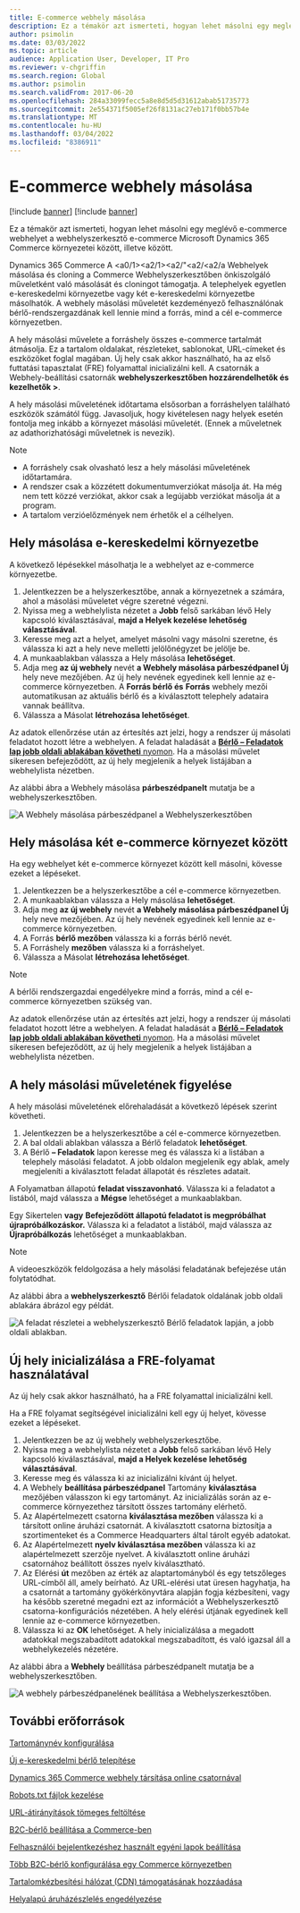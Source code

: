 ```yaml
---
title: E-commerce webhely másolása
description: Ez a témakör azt ismerteti, hogyan lehet másolni egy meglévő e-commerce webhelyet a webhelyszerkesztő e-commerce Microsoft Dynamics 365 Commerce környezetei között, illetve között.
author: psimolin
ms.date: 03/03/2022
ms.topic: article
audience: Application User, Developer, IT Pro
ms.reviewer: v-chgriffin
ms.search.region: Global
ms.author: psimolin
ms.search.validFrom: 2017-06-20
ms.openlocfilehash: 284a33099fecc5a8e8d5d5d31612abab51735773
ms.sourcegitcommit: 2e554371f5005ef26f8131ac27eb171f0bb57b4e
ms.translationtype: MT
ms.contentlocale: hu-HU
ms.lasthandoff: 03/04/2022
ms.locfileid: "8386911"
---
```

# <a name="copy-an-e-commerce-site"></a>E-commerce webhely másolása

[!include [banner](../includes/banner.md)]
[!include [banner](../includes/preview-banner.md)]

Ez a témakör azt ismerteti, hogyan lehet másolni egy meglévő e-commerce webhelyet a webhelyszerkesztő e-commerce Microsoft Dynamics 365 Commerce környezetei között, illetve között.

Dynamics 365 Commerce A <a0/1><a2/1><a2/"<a2/<a2/a Webhelyek másolása és cloning a Commerce Webhelyszerkesztőben önkiszolgáló műveletként való másolását és cloningot támogatja. A telephelyek egyetlen e-kereskedelmi környezetbe vagy két e-kereskedelmi környezetbe másolhatók. A webhely másolási műveletét kezdeményező felhasználónak bérlő-rendszergazdának kell lennie mind a forrás, mind a cél e-commerce környezetben.

A hely másolási művelete a forráshely összes e-commerce tartalmát átmásolja. Ez a tartalom oldalakat, részleteket, sablonokat, URL-címeket és eszközöket foglal magában. Új hely csak akkor használható, ha az első futtatási tapasztalat (FRE) folyamattal inicializálni kell. A csatornák a Webhely-beállítási csatornák **webhelyszerkesztőben hozzárendelhetők és kezelhetők \>**.

A hely másolási műveletének időtartama elsősorban a forráshelyen található eszközök számától függ. Javasoljuk, hogy kivételesen nagy helyek esetén fontolja meg inkább a környezet másolási műveletét. (Ennek a műveletnek az adathorizhatósági műveletnek is nevezik).

> [!NOTE]
> - A forráshely csak olvasható lesz a hely másolási műveletének időtartamára.
> - A rendszer csak a közzétett dokumentumverziókat másolja át. Ha még nem tett közzé verziókat, akkor csak a legújabb verziókat másolja át a program.
> - A tartalom verzióelőzmények nem érhetők el a célhelyen.

## <a name="copy-a-site-within-an-e-commerce-environment"></a>Hely másolása e-kereskedelmi környezetbe

A következő lépésekkel másolhatja le a webhelyet az e-commerce környezetbe.

1. Jelentkezzen be a helyszerkesztőbe, annak a környezetnek a számára, ahol a másolási műveletet végre szeretné végezni.
1. Nyissa meg a webhelylista nézetet a **Jobb** felső sarkában lévő Hely kapcsoló kiválasztásával, **majd a Helyek kezelése lehetőség választásával**.
1. Keresse meg azt a helyet, amelyet másolni vagy másolni szeretne, és válassza ki azt a hely neve melletti jelölőnégyzet be jelölje be.
1. A munkaablakban válassza a Hely másolása **lehetőséget**.
1. Adja meg **az új webhely** nevét **a Webhely másolása párbeszédpanel Új** hely neve mezőjében. Az új hely nevének egyedinek kell lennie az e-commerce környezetben. A **Forrás bérlő és** **Forrás** webhely mezői automatikusan az aktuális bérlő és a kiválasztott telephely adataira vannak beállítva.
1. Válassza a Másolat **létrehozása lehetőséget**.

Az adatok ellenőrzése után az értesítés azt jelzi, hogy a rendszer új másolati feladatot hozott létre a webhelyen. A feladat haladását a [**Bérlő – Feladatok lap jobb oldali ablakában követheti** nyomon](#monitor-the-site-copy-operation). Ha a másolási művelet sikeresen befejeződött, az új hely megjelenik a helyek listájában a webhelylista nézetben.

Az alábbi ábra a Webhely másolása **párbeszédpanelt** mutatja be a webhelyszerkesztőben.

![A Webhely másolása párbeszédpanel a Webhelyszerkesztőben](media/site-copy_1.png)

## <a name="copy-a-site-between-two-e-commerce-environments"></a>Hely másolása két e-commerce környezet között

Ha egy webhelyet két e-commerce környezet között kell másolni, kövesse ezeket a lépéseket.

1. Jelentkezzen be a helyszerkesztőbe a cél e-commerce környezetben.
1. A munkaablakban válassza a Hely másolása **lehetőséget**.
1. Adja meg **az új webhely** nevét **a Webhely másolása párbeszédpanel Új** hely neve mezőjében. Az új hely nevének egyedinek kell lennie az e-commerce környezetben.
1. A Forrás **bérlő mezőben** válassza ki a forrás bérlő nevét.
1. A Forráshely **mezőben** válassza ki a forráshelyet.
1. Válassza a Másolat **létrehozása lehetőséget**.

> [!NOTE]
> A bérlői rendszergazdai engedélyekre mind a forrás, mind a cél e-commerce környezetben szükség van.

Az adatok ellenőrzése után az értesítés azt jelzi, hogy a rendszer új másolati feladatot hozott létre a webhelyen. A feladat haladását a [**Bérlő – Feladatok lap jobb oldali ablakában követheti** nyomon](#monitor-the-site-copy-operation). Ha a másolási művelet sikeresen befejeződött, az új hely megjelenik a helyek listájában a webhelylista nézetben.

## <a name="monitor-the-site-copy-operation"></a>A hely másolási műveletének figyelése

A hely másolási műveletének előrehaladását a következő lépések szerint követheti.

1. Jelentkezzen be a helyszerkesztőbe a cél e-commerce környezetben.
1. A bal oldali ablakban válassza a Bérlő feladatok **lehetőséget**.
1. A Bérlő **– Feladatok** lapon keresse meg és válassza ki a listában a telephely másolási feladatot. A jobb oldalon megjelenik egy ablak, amely megjeleníti a kiválasztott feladat állapotát és részletes adatait.

A Folyamatban állapotú **feladat visszavonható**. Válassza ki a feladatot a listából, majd válassza a **Mégse** lehetőséget a munkaablakban.

Egy Sikertelen **vagy** **Befejeződött állapotú feladatot is megpróbálhat újrapróbálkozáskor.** Válassza ki a feladatot a listából, majd válassza az **Újrapróbálkozás** lehetőséget a munkaablakban.

> [!NOTE]
> A videoeszközök feldolgozása a hely másolási feladatának befejezése után folytatódhat.

Az alábbi ábra a **webhelyszerkesztő** Bérlői feladatok oldalának jobb oldali ablakára ábrázol egy példát.

![A feladat részletei a webhelyszerkesztő Bérlő feladatok lapján, a jobb oldali ablakban.](media/site-copy_2.png)

## <a name="initialize-a-new-site-by-using-the-fre-process"></a>Új hely inicializálása a FRE-folyamat használatával

Az új hely csak akkor használható, ha a FRE folyamattal inicializálni kell.

Ha a FRE folyamat segítségével inicializálni kell egy új helyet, kövesse ezeket a lépéseket.

1. Jelentkezzen be az új webhely webhelyszerkesztőbe.
1. Nyissa meg a webhelylista nézetet a **Jobb** felső sarkában lévő Hely kapcsoló kiválasztásával, **majd a Helyek kezelése lehetőség választásával**.
1. Keresse meg és válassza ki az inicializálni kívánt új helyet.
1. A Webhely **beállítása párbeszédpanel** Tartomány **kiválasztása** mezőjében válasszon ki egy tartományt. Az inicializálás során az e-commerce környezethez társított összes tartomány elérhető.
1. Az Alapértelmezett csatorna **kiválasztása mezőben** válassza ki a társított online áruházi csatornát. A kiválasztott csatorna biztosítja a szortimenteket és a Commerce Headquarters által tárolt egyéb adatokat.
1. Az Alapértelmezett **nyelv kiválasztása mezőben** válassza ki az alapértelmezett szerzője nyelvet. A kiválasztott online áruházi csatornához beállított összes nyelv kiválasztható.
1. Az Elérési **út** mezőben az érték az alaptartományból és egy tetszőleges URL-címből áll, amely beírható. Az URL-elérési utat üresen hagyhatja, ha a csatornát a tartomány gyökérkönyvtára alapján fogja kézbesíteni, vagy ha később szeretné megadni ezt az információt a Webhelyszerkesztő csatorna-konfigurációs nézetében. A hely elérési útjának egyedinek kell lennie az e-commerce környezetben.
1. Válassza ki az **OK** lehetőséget. A hely inicializálása a megadott adatokkal megszabadított adatokkal megszabadított, és való igazsal áll a webhelykezelés nézetére.

Az alábbi ábra a **Webhely** beállítása párbeszédpanelt mutatja be a webhelyszerkesztőben.

![A webhely párbeszédpanelének beállítása a Webhelyszerkesztőben.](media/site-copy_3.png)

## <a name="additional-resources"></a>További erőforrások

[Tartománynév konfigurálása](configure-your-domain-name.md)

[Új e-kereskedelmi bérlő telepítése](deploy-ecommerce-site.md)

[Dynamics 365 Commerce webhely társítása online csatornával](associate-site-online-store.md)

[Robots.txt fájlok kezelése](manage-robots-txt-files.md)

[URL-átirányítások tömeges feltöltése](upload-bulk-redirects.md)

[B2C-bérlő beállítása a Commerce-ben](set-up-b2c-tenant.md)

[Felhasználói bejelentkezéshez használt egyéni lapok beállítása](custom-pages-user-logins.md)

[Több B2C-bérlő konfigurálása egy Commerce környezetben](configure-multi-b2c-tenants.md)

[Tartalomkézbesítési hálózat (CDN) támogatásának hozzáadása](add-cdn-support.md)

[Helyalapú áruházészlelés engedélyezése](enable-store-detection.md)
